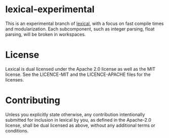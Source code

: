 lexical-experimental
====================

This is an experimental branch of [lexical](https://github.com/Alexhuszagh/rust-lexical), with a focus on fast compile times and modularization. Each subcomponent, such as integer parsing, float parsing, will be broken in workspaces.

# License

Lexical is dual licensed under the Apache 2.0 license as well as the MIT license. See the LICENCE-MIT and the LICENCE-APACHE files for the licenses.

# Contributing

Unless you explicitly state otherwise, any contribution intentionally submitted for inclusion in lexical by you, as defined in the Apache-2.0 license, shall be dual licensed as above, without any additional terms or conditions.
